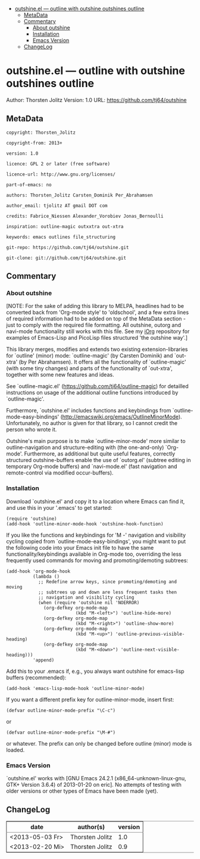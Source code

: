 - [outshine.el &#x2014; outline with outshine outshines outline](#outshine.el-&#x2014;-outline-with-outshine-outshines-outline)
  - [MetaData](#metadata)
  - [Commentary](#commentary)
    - [About outshine](#about-outshine)
    - [Installation](#installation)
    - [Emacs Version](#emacs-version)
  - [ChangeLog](#changelog)



# outshine.el &#x2014; outline with outshine outshines outline

Author: Thorsten Jolitz <tjolitz AT gmail DOT com>
Version: 1.0
URL: <https://github.com/tj64/outshine>

## MetaData

    copyright: Thorsten_Jolitz
    
    copyright-from: 2013+
    
    version: 1.0
    
    licence: GPL 2 or later (free software)
    
    licence-url: http://www.gnu.org/licenses/
    
    part-of-emacs: no
    
    authors: Thorsten_Jolitz Carsten_Dominik Per_Abrahamsen
    
    author_email: tjolitz AT gmail DOT com
    
    credits: Fabrice_Niessen Alexander_Vorobiev Jonas_Bernoulli
    
    inspiration: outline-magic outxxtra out-xtra
    
    keywords: emacs outlines file_structuring
    
    git-repo: https://github.com/tj64/outshine.git
    
    git-clone: git://github.com/tj64/outshine.git

## Commentary

### About outshine

[NOTE: For the sake of adding this library to MELPA, headlines
had to be converted back from 'Org-mode style' to 'oldschool',
and a few extra lines of required information had to be added on
top of the MetaData section - just to comply with the required
file formatting. All outshine, outorg and navi-mode functionality
still works with this file. See my
[iOrg](https://github.com/tj64/iorg) repository for examples of
Emacs-Lisp and PicoLisp files structured 'the outshine way'.]

This library merges, modifies and extends two existing
extension-libraries for \`outline' (minor) mode: \`outline-magic'
(by Carsten Dominik) and \`out-xtra' (by Per Abrahamsen). It
offers all the functionality of \`outline-magic' (with some tiny
changes) and parts of the functionality of \`out-xtra', together
with some new features and ideas.

See \`outline-magic.el' (<https://github.com/tj64/outline-magic>)
for detailled instructions on usage of the additional outline
functions introduced by \`outline-magic'.

Furthermore, \`outshine.el' includes functions and keybindings
from \`outline-mode-easy-bindings'
(<http://emacswiki.org/emacs/OutlineMinorMode>).  Unfortunately, no
author is given for that library, so I cannot credit the person
who wrote it.

Outshine's main purpose is to make \`outline-minor-mode' more
similar to outline-navigation and structure-editing with (the
one-and-only) \`Org-mode'. Furthermore, as additional but quite
useful features, correctly structured outshine-buffers enable the
use of \`outorg.el' (subtree editing in temporary Org-mode
buffers) and \`navi-mode.el' (fast navigation and remote-control
via modified occur-buffers).

### Installation

Download \`outshine.el' and copy it to a location where Emacs can
find it, and use this in your '.emacs' to get started:

    (require 'outshine)
    (add-hook 'outline-minor-mode-hook 'outshine-hook-function)

If you like the functions and keybindings for 'M -<a id="arrow-key"></a>'
navigation and visibility cycling copied from
\`outline-mode-easy-bindings', you might want to put the following
code into your Emacs init file to have the same
functionality/keybindings available in Org-mode too, overriding
the less frequently used commands for moving and
promoting/demoting subtrees:

    (add-hook 'org-mode-hook
              (lambda ()
                ;; Redefine arrow keys, since promoting/demoting and moving
                ;; subtrees up and down are less frequent tasks then
                ;; navigation and visibility cycling
                (when (require 'outshine nil 'NOERROR)
                  (org-defkey org-mode-map
                              (kbd "M-<left>") 'outline-hide-more)
                  (org-defkey org-mode-map
                              (kbd "M-<right>") 'outline-show-more)
                  (org-defkey org-mode-map
                              (kbd "M-<up>") 'outline-previous-visible-heading)
                  (org-defkey org-mode-map
                              (kbd "M-<down>") 'outline-next-visible-heading)))
              'append)

Add this to your .emacs if, e.g., you always want outshine for
emacs-lisp buffers (recommended):

    (add-hook 'emacs-lisp-mode-hook 'outline-minor-mode)

If you want a different prefix key for outline-minor-mode, insert first:

    (defvar outline-minor-mode-prefix "\C-c")

or

    (defvar outline-minor-mode-prefix "\M-#")

or whatever. The prefix can only be changed before outline
(minor) mode is loaded.

### Emacs Version

\`outshine.el' works with [GNU Emacs 24.2.1
(x86\_64-unknown-linux-gnu, GTK+ Version 3.6.4) of 2013-01-20 on
eric]. No attempts of testing with older versions or other types
of Emacs have been made (yet).

## ChangeLog

<table border="2" cellspacing="0" cellpadding="6" rules="groups" frame="hsides">


<colgroup>
<col  class="left" />

<col  class="left" />

<col  class="right" />
</colgroup>
<thead>
<tr>
<th scope="col" class="left">date</th>
<th scope="col" class="left">author(s)</th>
<th scope="col" class="right">version</th>
</tr>
</thead>

<tbody>
<tr>
<td class="left"><span class="timestamp-wrapper"><span class="timestamp">&lt;2013-05-03 Fr&gt;</span></span></td>
<td class="left">Thorsten Jolitz</td>
<td class="right">1.0</td>
</tr>


<tr>
<td class="left"><span class="timestamp-wrapper"><span class="timestamp">&lt;2013-02-20 Mi&gt;</span></span></td>
<td class="left">Thorsten Jolitz</td>
<td class="right">0.9</td>
</tr>
</tbody>
</table>
